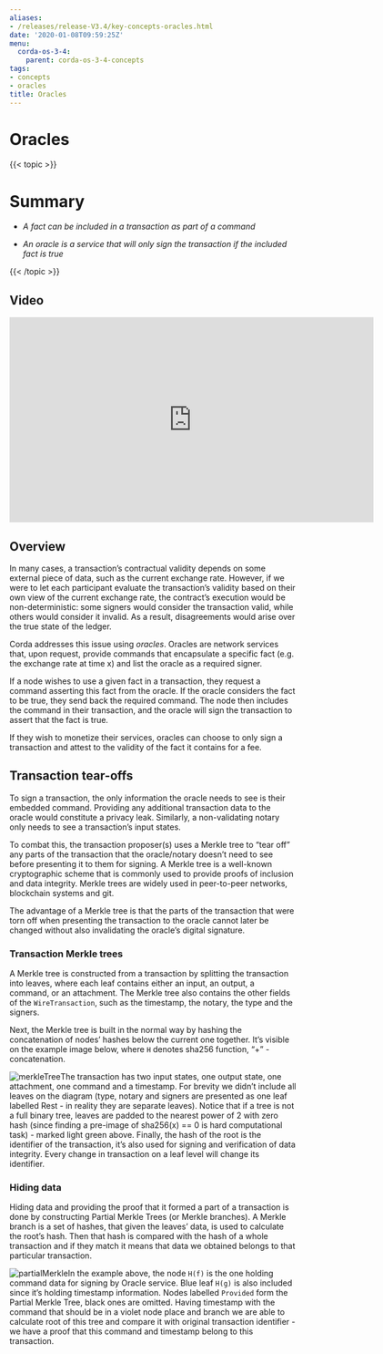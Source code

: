 ```yaml
---
aliases:
- /releases/release-V3.4/key-concepts-oracles.html
date: '2020-01-08T09:59:25Z'
menu:
  corda-os-3-4:
    parent: corda-os-3-4-concepts
tags:
- concepts
- oracles
title: Oracles
---
```



# Oracles


{{< topic >}}
# Summary


* *A fact can be included in a transaction as part of a command*


* *An oracle is a service that will only sign the transaction if the included fact is true*



{{< /topic >}}
## Video

<iframe src="https://player.vimeo.com/video/214157956" width="640" height="360" frameborder="0" webkitallowfullscreen="true" mozallowfullscreen="true" allowfullscreen="true"></iframe>


<p></p>

## Overview

In many cases, a transaction’s contractual validity depends on some external piece of data, such as the current
                exchange rate. However, if we were to let each participant evaluate the transaction’s validity based on their own
                view of the current exchange rate, the contract’s execution would be non-deterministic: some signers would consider the
                transaction valid, while others would consider it invalid. As a result, disagreements would arise over the true state
                of the ledger.

Corda addresses this issue using *oracles*. Oracles are network services that, upon request, provide commands
                that encapsulate a specific fact (e.g. the exchange rate at time x) and list the oracle as a required signer.

If a node wishes to use a given fact in a transaction, they request a command asserting this fact from the oracle. If
                the oracle considers the fact to be true, they send back the required command. The node then includes the command in
                their transaction, and the oracle will sign the transaction to assert that the fact is true.

If they wish to monetize their services, oracles can choose to only sign a transaction and attest to the validity of
                the fact it contains for a fee.


## Transaction tear-offs

To sign a transaction, the only information the oracle needs to see is their embedded command. Providing any
                additional transaction data to the oracle would constitute a privacy leak. Similarly, a non-validating notary only
                needs to see a transaction’s input states.

To combat this, the transaction proposer(s) uses a Merkle tree to “tear off” any parts of the transaction that the
                oracle/notary doesn’t need to see before presenting it to them for signing. A Merkle tree is a well-known cryptographic
                scheme that is commonly used to provide proofs of inclusion and data integrity. Merkle trees are widely used in
                peer-to-peer networks, blockchain systems and git.

The advantage of a Merkle tree is that the parts of the transaction that were torn off when presenting the transaction
                to the oracle cannot later be changed without also invalidating the oracle’s digital signature.


### Transaction Merkle trees

A Merkle tree is constructed from a transaction by splitting the transaction into leaves, where each leaf contains
                    either an input, an output, a command, or an attachment. The Merkle tree also contains the other fields of the
                    `WireTransaction`, such as the timestamp, the notary, the type and the signers.

Next, the Merkle tree is built in the normal way by hashing the concatenation of nodes’ hashes below the current one
                    together. It’s visible on the example image below, where `H` denotes sha256 function, “+” - concatenation.

![merkleTree](/en/images/merkleTree.png "merkleTree")The transaction has two input states, one output state, one attachment, one command and a timestamp. For brevity
                    we didn’t include all leaves on the diagram (type, notary and signers are presented as one leaf labelled Rest - in
                    reality they are separate leaves). Notice that if a tree is not a full binary tree, leaves are padded to the nearest
                    power of 2 with zero hash (since finding a pre-image of sha256(x) == 0 is hard computational task) - marked light
                    green above. Finally, the hash of the root is the identifier of the transaction, it’s also used for signing and
                    verification of data integrity. Every change in transaction on a leaf level will change its identifier.


### Hiding data

Hiding data and providing the proof that it formed a part of a transaction is done by constructing Partial Merkle Trees
                    (or Merkle branches). A Merkle branch is a set of hashes, that given the leaves’ data, is used to calculate the
                    root’s hash. Then that hash is compared with the hash of a whole transaction and if they match it means that data we
                    obtained belongs to that particular transaction.

![partialMerkle](/en/images/partialMerkle.png "partialMerkle")In the example above, the node `H(f)` is the one holding command data for signing by Oracle service. Blue leaf
                    `H(g)` is also included since it’s holding timestamp information. Nodes labelled `Provided` form the Partial
                    Merkle Tree, black ones are omitted. Having timestamp with the command that should be in a violet node place and
                    branch we are able to calculate root of this tree and compare it with original transaction identifier - we have a
                    proof that this command and timestamp belong to this transaction.


